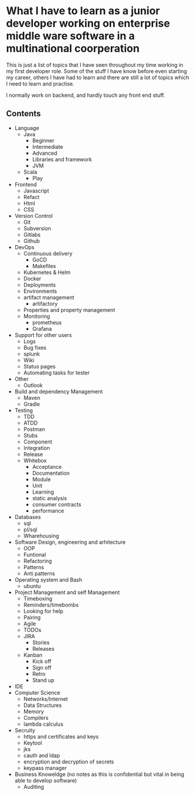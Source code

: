# What I have to learn as a junior developer working on enterprise middle ware software in a multinational coorperation

This is just a list of topics that I have seen throughout my time working in my first developer role. Some of the stuff I have know before even starting my career, others I have had to learn and there are still a lot of topics which I need to learn and practise.

I normally work on backend, and hardly touch any front end stuff.

## Contents

* Language
  * Java
    * Beginner
    * Intermediate
    * Advanced
    * Libraries and framework
    * JVM
  * Scala
    * Play
* Frontend
  * Javascript
  * Refact
  * Html
  * CSS
* Version Control
  * Git
  * Subversion
  * Gitlabs
  * Github
* DevOps
  * Continuous delivery
    * GoCD
    * Makefiles
  * Kubernetes & Helm
  * Docker
  * Deployments
  * Environments
  * artifact management
    * artifactory
  * Properties and property management
  * Monitoring
    * prometheus
    * Grafana
* Support for other users
  * Logs
  * Bug fixes
  * splunk
  * Wiki
  * Status pages
  * Automating tasks for tester
* Other
  * Outlook
* Build and dependency Management
  * Maven
  * Gradle
* Testing
  * TDD
  * ATDD
  * Postman
  * Stubs
  * Component
  * Integration
  * Release
  * Whitebox
    * Acceptance
    * Documentation
    * Module
    * Unit
    * Learning
    * static analysis
    * consumer contracts
    * performance
* Databases
  * sql
  * pl/sql
  * Wharehousing
* Software Design, engineering and arhitecture
  * OOP
  * Funtional
  * Refactoring
  * Patterns
  * Anti patterns
* Operating system and Bash
  * ubuntu
* Project Management and self Management
  * Timeboxing
  * Reminders/timebombs
  * Looking for help
  * Pairing
  * Agile
  * TODOs
  * JIRA
    * Stories
    * Releases
  * Kanban
    * Kick off
    * Sign off
    * Retro
    * Stand up
* IDE
* Computer Science
  * Networks/Internet
  * Data Structures
  * Memory
  * Compilers
  * lambda calculus
* Secruity
  * https and certificates and keys
  * Keytool
  * jks
  * cauth and ldap
  * encryption and decryption of secrets
  * keypass manager
* Business Knoweldge (no notes as this is confidential but  vital in being able to develop software)
  * Auditing
